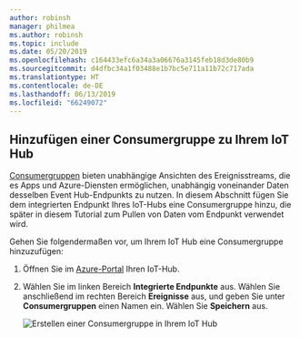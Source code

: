 ```yaml
---
author: robinsh
manager: philmea
ms.author: robinsh
ms.topic: include
ms.date: 05/20/2019
ms.openlocfilehash: c164433efc6a34a3a06676a3145feb18d3de80b9
ms.sourcegitcommit: d4dfbc34a1f03488e1b7bc5e711a11b72c717ada
ms.translationtype: HT
ms.contentlocale: de-DE
ms.lasthandoff: 06/13/2019
ms.locfileid: "66249072"
---
```

## <a name="add-a-consumer-group-to-your-iot-hub"></a>Hinzufügen einer Consumergruppe zu Ihrem IoT Hub

[Consumergruppen](https://docs.microsoft.com/azure/event-hubs/event-hubs-features#event-consumers) bieten unabhängige Ansichten des Ereignisstreams, die es Apps und Azure-Diensten ermöglichen, unabhängig voneinander Daten desselben Event Hub-Endpunkts zu nutzen. In diesem Abschnitt fügen Sie dem integrierten Endpunkt Ihres IoT-Hubs eine Consumergruppe hinzu, die später in diesem Tutorial zum Pullen von Daten vom Endpunkt verwendet wird.

Gehen Sie folgendermaßen vor, um Ihrem IoT Hub eine Consumergruppe hinzuzufügen:

1. Öffnen Sie im [Azure-Portal](https://portal.azure.com/) Ihren IoT-Hub.

2. Wählen Sie im linken Bereich **Integrierte Endpunkte** aus. Wählen Sie anschließend im rechten Bereich **Ereignisse** aus, und geben Sie unter **Consumergruppen** einen Namen ein. Wählen Sie **Speichern** aus.

   ![Erstellen einer Consumergruppe in Ihrem IoT Hub](./media/iot-hub-get-started-create-consumer-group/iot-hub-create-consumer-group-azure.png)
